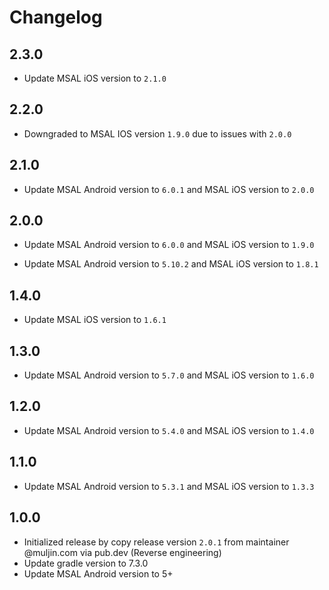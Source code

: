 # Changelog

## 2.3.0
- Update MSAL iOS version to `2.1.0`

## 2.2.0
- Downgraded to MSAL IOS version `1.9.0` due to issues with `2.0.0`

## 2.1.0
- Update MSAL Android version to `6.0.1` and MSAL iOS version to `2.0.0`

## 2.0.0
- Update MSAL Android version to `6.0.0` and MSAL iOS version to `1.9.0`

- Update MSAL Android version to `5.10.2` and MSAL iOS version to `1.8.1`

## 1.4.0

- Update MSAL iOS version to `1.6.1`

## 1.3.0

- Update MSAL Android version to `5.7.0` and MSAL iOS version to `1.6.0`

## 1.2.0

- Update MSAL Android version to `5.4.0` and MSAL iOS version to `1.4.0`

## 1.1.0

- Update MSAL Android version to `5.3.1` and MSAL iOS version to `1.3.3`

## 1.0.0

- Initialized release by copy release version `2.0.1` from maintainer @muljin.com via pub.dev (Reverse engineering)
- Update gradle version to 7.3.0
- Update MSAL Android version to 5+

